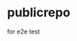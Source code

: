# publicrepo
for e2e test









































































































































































































































































































































































































































































































































































































































































































































































































































































































































































































































































































































































































































































































































































































































































































































































































































































































































































































































































































































































































































































































































































































































































































































































































































































































































































































































